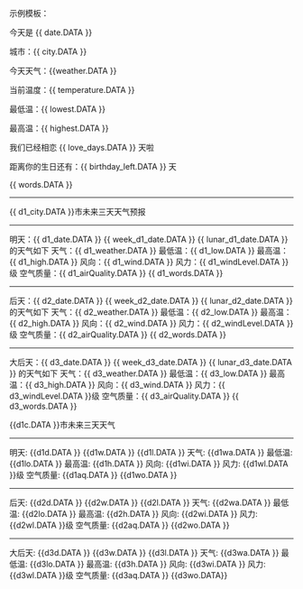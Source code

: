 示例模板：

今天是 {{ date.DATA }}

城市：{{ city.DATA }}

今天天气：{{weather.DATA }}

当前温度：{{ temperature.DATA }}

最低温：{{ lowest.DATA }}

最高温：{{ highest.DATA }}

我们已经相恋 {{ love_days.DATA }} 天啦

距离你的生日还有：{{ birthday_left.DATA }} 天

{{ words.DATA }}

----------------------------------------

{{ d1_city.DATA }}市未来三天天气预报

**************************************************
明天：{{ d1_date.DATA }} {{ week_d1_date.DATA }}  {{ lunar_d1_date.DATA }} 的天气如下
天气：{{ d1_weather.DATA }}
最低温：{{ d1_low.DATA }}  最高温：{{ d1_high.DATA }}
风向：{{ d1_wind.DATA }}  风力：{{ d1_windLevel.DATA }}级
空气质量：{{ d1_airQuality.DATA }}
{{ d1_words.DATA }}


**************************************************
后天：{{ d2_date.DATA }} {{ week_d2_date.DATA }}  {{ lunar_d2_date.DATA }} 的天气如下
天气：{{ d2_weather.DATA }}
最低温：{{ d2_low.DATA }}  最高温：{{ d2_high.DATA }}
风向：{{ d2_wind.DATA }}  风力：{{ d2_windLevel.DATA }}级
空气质量：{{ d2_airQuality.DATA }}
{{ d2_words.DATA }}


**************************************************
大后天：{{ d3_date.DATA }} {{ week_d3_date.DATA }}  {{ lunar_d3_date.DATA }} 的天气如下
天气：{{ d3_weather.DATA }}
最低温：{{ d3_low.DATA }}  最高温：{{ d3_high.DATA }}
风向：{{ d3_wind.DATA }}  风力：{{ d3_windLevel.DATA }}级
空气质量：{{ d3_airQuality.DATA }}
{{ d3_words.DATA }}


{{d1c.DATA }}市未来三天天气

***
明天: {{d1d.DATA }} {{d1w.DATA }}  {{d1l.DATA }}
天气: {{d1wa.DATA }}
最低温: {{d1lo.DATA }}  最高温: {{d1h.DATA }}
风向: {{d1wi.DATA }}  风力: {{d1wl.DATA }}级
空气质量: {{d1aq.DATA }}
{{d1wo.DATA }}

***
后天: {{d2d.DATA }} {{d2w.DATA }}  {{d2l.DATA }}
天气: {{d2wa.DATA }}
最低温: {{d2lo.DATA }}  最高温: {{d2h.DATA }}
风向: {{d2wi.DATA }}  风力: {{d2wl.DATA }}级
空气质量: {{d2aq.DATA }}
{{d2wo.DATA }}

***
大后天: {{d3d.DATA }} {{d3w.DATA }}  {{d3l.DATA }}
天气: {{d3wa.DATA }}
最低温: {{d3lo.DATA }}  最高温: {{d3h.DATA }}
风向: {{d3wi.DATA }}  风力: {{d3wl.DATA }}级
空气质量: {{d3aq.DATA }}
{{d3wo.DATA}}

